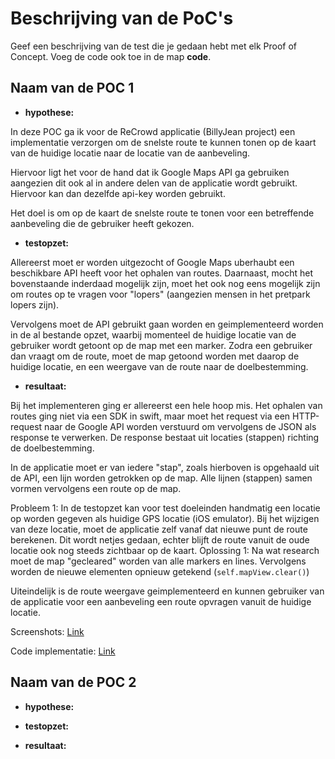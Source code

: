 Beschrijving van de PoC's
==========================

Geef een beschrijving van de test die je gedaan hebt met elk Proof of Concept. Voeg 
 de code ook toe in de map **code**.
 
Naam van de POC 1
----------------
* **hypothese:**  

In deze POC ga ik voor de ReCrowd applicatie (BillyJean project) een implementatie verzorgen om de snelste route te kunnen tonen op de kaart van de huidige locatie naar de locatie van de aanbeveling.

Hiervoor ligt het voor de hand dat ik Google Maps API ga gebruiken aangezien dit ook al in andere delen van de applicatie wordt gebruikt. Hiervoor kan dan dezelfde api-key worden gebruikt.

Het doel is om op de kaart de snelste route te tonen voor een betreffende aanbeveling die de gebruiker heeft gekozen. 

* **testopzet:**  

Allereerst moet er worden uitgezocht of Google Maps uberhaubt een beschikbare API heeft voor het ophalen van routes. Daarnaast, mocht het bovenstaande inderdaad mogelijk zijn, moet het ook nog eens mogelijk zijn om routes op te vragen voor "lopers" (aangezien mensen in het pretpark lopers zijn). 

Vervolgens moet de API gebruikt gaan worden en geimplementeerd worden in de al bestande opzet, waarbij momenteel de huidige locatie van de gebruiker wordt getoont op de map met een marker. Zodra een gebruiker dan vraagt om de route, moet de map getoond worden met daarop de huidige locatie, en een weergave van de route naar de doelbestemming.
 
* **resultaat:**  

Bij het implementeren ging er allereerst een hele hoop mis. Het ophalen van routes ging niet via een SDK in swift, maar moet het request via een HTTP-request naar de Google API worden verstuurd om vervolgens de JSON als response te verwerken. De response bestaat uit locaties (stappen) richting de doelbestemming.

In de applicatie moet er van iedere "stap", zoals hierboven is opgehaald uit de API, een lijn worden getrokken op de map. Alle lijnen (stappen) samen vormen vervolgens een route op de map.

Probleem 1: In de testopzet kan voor test doeleinden handmatig een locatie op worden gegeven als huidige GPS locatie (iOS emulator). Bij het wijzigen van deze locatie, moet de applicatie zelf vanaf dat nieuwe punt de route berekenen. Dit wordt netjes gedaan, echter blijft de route vanuit de oude locatie ook nog steeds zichtbaar op de kaart.
Oplossing 1: Na wat research moet de map "gecleared" worden van alle markers en lines. Vervolgens worden de nieuwe elementen opnieuw getekend (``` self.mapView.clear() ```)

Uiteindelijk is de route weergave geimplementeerd en kunnen gebruiker van de applicatie voor een aanbeveling een route opvragen vanuit de huidige locatie.

Screenshots: [Link](/week7/poc/poc_Route/)

Code implementatie: [Link](/week7/screenshots/poc_route.jpeg)

Naam van de POC 2
----------------
* **hypothese:**  

* **testopzet:**  
 
* **resultaat:**  
